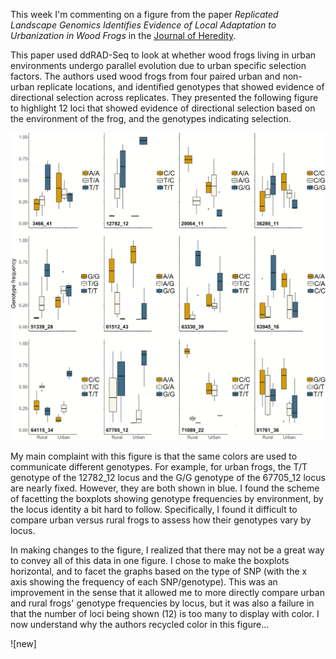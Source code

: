 This week I'm commenting on a figure from the paper *Replicated Landscape Genomics Identifies Evidence of Local Adaptation to Urbanization in Wood Frogs* in the  [Journal of Heredity](https://academic.oup.com/jhered/article/110/6/707/5529283?login=true#164267378).

This paper used ddRAD-Seq to look at whether wood frogs living in urban environments undergo parallel evolution due to urban specific selection factors. The authors used wood frogs from four paired urban and non-urban replicate locations, and identified genotypes that showed evidence of directional selection across replicates. They presented the following figure to highlight 12 loci that showed evidence of directional selection based on the environment of the frog, and the genotypes indicating selection. 


![boxplots_genotype](Images/boxplot_rana.jpeg)

My main complaint with this figure is that the same colors are used to communicate different genotypes. For example, for urban frogs, the T/T genotype of the 12782_12 locus and the G/G genotype of the 67705_12 locus are nearly fixed. However, they are both shown in blue. I found the scheme of facetting the boxplots showing genotype frequencies by environment, by the locus identity a bit hard to follow. Specifically, I found it difficult to compare urban versus rural frogs to assess how their genotypes vary by locus. 

In making changes to the figure, I realized that there may not be a great way to convey all of this data in one figure. I chose to make the boxplots horizontal, and to facet the graphs based on the type of SNP (with the x axis showing the frequency of each SNP/genotype). This was an improvement in the sense that it allowed me to more directly compare urban and rural frogs' genotype frequencies by locus, but it was also a failure in that the number of loci being shown (12) is too many to display with color. I now understand why the authors recycled color in this figure...

![new]
